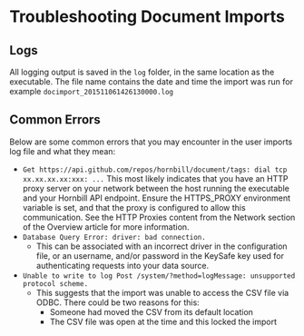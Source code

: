 # Troubleshooting Document Imports

## Logs
All logging output is saved in the `log` folder, in the same location as the executable. The file name contains the date and time the import was run for example
`docimport_201511061426130000.log`

## Common Errors

Below are some common errors that you may encounter in the user imports log file and what they mean:

- `Get https://api.github.com/repos/hornbill/document/tags: dial tcp xx.xx.xx.xx:xxx: ...`
This most likely indicates that you have an HTTP proxy server on your network between the host running the executable and your Hornbill API endpoint. Ensure the HTTPS_PROXY environment variable is set, and that the proxy is configured to allow this communication. See the HTTP Proxies content from the Network section of the Overview article for more information.
- `Database Query Error: driver: bad connection.`
    - This can be associated with an incorrect driver in the configuration file, or an username, and/or password in the KeySafe key used for authenticating requests into your data source.
- `Unable to write to log Post /system/?method=logMessage: unsupported protocol scheme.`
    - This suggests that the import was unable to access the CSV file via ODBC. There could be two reasons for this:
        - Someone had moved the CSV from its default location
        - The CSV file was open at the time and this locked the import